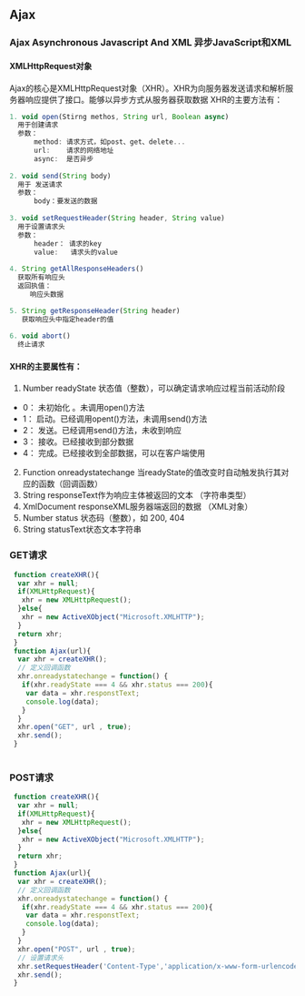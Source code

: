 ## Ajax


### Ajax Asynchronous Javascript And XML 异步JavaScript和XML

#### XMLHttpRequest对象
Ajax的核心是XMLHttpRequest对象（XHR）。XHR为向服务器发送请求和解析服务器响应提供了接口。能够以异步方式从服务器获取数据
XHR的主要方法有：

```javascript
1. void open(Stirng methos, String url, Boolean async)
  用于创建请求
  参数： 
      method: 请求方式，如post、get、delete...
      url:    请求的网络地址
      async:  是否异步
      
2. void send(String body)
  用于 发送请求
  参数：
      body：要发送的数据
      
3. void setRequestHeader(String header, String value)
  用于设置请求头
  参数：
      header： 请求的key
      value:   请求头的value
      
4. String getAllResponseHeaders()
  获取所有响应头
  返回执值：
     响应头数据

5. String getResponseHeader(String header)
   获取响应头中指定header的值
   
6. void abort()
  终止请求
```
#### XHR的主要属性有：

1. Number readyState 状态值（整数），可以确定请求响应过程当前活动阶段
 + 0： 未初始化 。未调用open()方法
 + 1： 启动。已经调用opent()方法，未调用send()方法
 + 2： 发送。已经调用send()方法，未收到响应
 + 3： 接收。已经接收到部分数据
 + 4： 完成。已经接收到全部数据，可以在客户端使用
2. Function onreadystatechange 当readyState的值改变时自动触发执行其对应的函数（回调函数）
3. String responseText作为响应主体被返回的文本 （字符串类型）
4. XmlDocument responseXML服务器端返回的数据 （XML对象）
5. Number status 状态码（整数），如 200, 404
6. String statusText状态文本字符串

### GET请求 
```javascript
 function createXHR(){
  var xhr = null;
  if(XMLHttpRequest){
   xhr = new XMLHttpRequest();
  }else{
   xhr = new ActiveXObject("Microsoft.XMLHTTP");
  }
  return xhr;
 }
 function Ajax(url){
  var xhr = createXHR();
  // 定义回调函数
  xhr.onreadystatechange = function() {
   if(xhr.readyState === 4 && xhr.status === 200){
    var data = xhr.responstText;
    console.log(data);
   }
  }
  xhr.open("GET", url , true);
  xhr.send();
 }
 
```

### POST请求 
```javascript
 function createXHR(){
  var xhr = null;
  if(XMLHttpRequest){
   xhr = new XMLHttpRequest();
  }else{
   xhr = new ActiveXObject("Microsoft.XMLHTTP");
  }
  return xhr;
 }
 function Ajax(url){
  var xhr = createXHR();
  // 定义回调函数
  xhr.onreadystatechange = function() {
   if(xhr.readyState === 4 && xhr.status === 200){
    var data = xhr.responstText;
    console.log(data);
   }
  }
  xhr.open("POST", url , true);
  // 设置请求头
  xhr.setRequestHeader('Content-Type','application/x-www-form-urlencoded; charset-UTF-8');
  xhr.send();
 }
 
```

